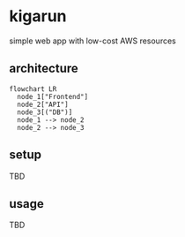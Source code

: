 # kigarun
simple web app with low-cost AWS resources

## architecture

```mermaid
flowchart LR
  node_1["Frontend"]
  node_2["API"]
  node_3[("DB")]
  node_1 --> node_2
  node_2 --> node_3
```

## setup

TBD

## usage

TBD